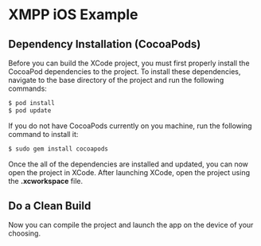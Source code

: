 # XMPP iOS Example

## Dependency Installation (CocoaPods)

Before you can build the XCode project, you must first properly install the CocoaPod dependencies to the project.  To install these dependencies, navigate to the base directory of the project and run the following commands:

```sh
$ pod install
$ pod update
```

If you do not have CocoaPods currently on you machine, run the following command to install it:

```sh
$ sudo gem install cocoapods
```

Once the all of the dependencies are installed and updated, you can now open the project in XCode.  After launching XCode, open the project using the **.xcworkspace** file.

## Do a Clean Build

Now you can compile the project and launch the app on the device of your choosing.
